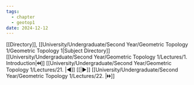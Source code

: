 ```yaml
---
tags:
  - chapter
  - geotop1
date: 2024-12-12
---
```

[[Directory]], [[University/Undergraduate/Second Year/Geometric Topology 1/Geometric Topology 1|Subject Directory]]
[[University/Undergraduate/Second Year/Geometric Topology 1/Lectures/1. Introduction|🞀🞀]] [[University/Undergraduate/Second Year/Geometric Topology 1/Lectures/21. |◀]] [[|▶]] [[University/Undergraduate/Second Year/Geometric Topology 1/Lectures/22. |🞂🞂]]
# 
## 
### 